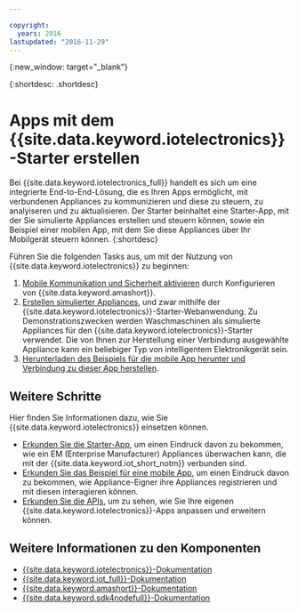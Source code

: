```yaml
---

copyright:
  years: 2016
lastupdated: "2016-11-29"
---
```


{:new_window: target="\_blank"}

{:shortdesc: .shortdesc}


# Apps mit dem {{site.data.keyword.iotelectronics}}-Starter erstellen

Bei {{site.data.keyword.iotelectronics_full}} handelt es sich um eine integrierte End-to-End-Lösung, die es Ihren Apps ermöglicht, mit verbundenen Appliances zu kommunizieren und diese zu steuern, zu analyiseren und zu aktualisieren. Der Starter beinhaltet eine Starter-App, mit der Sie simulierte Appliances erstellen und steuern können, sowie ein Beispiel einer mobilen App, mit dem Sie diese Appliances über Ihr Mobilgerät steuern können.
{:shortdesc}

Führen Sie die folgenden Tasks aus, um mit der Nutzung von {{site.data.keyword.iotelectronics}} zu beginnen:

1. [Mobile Kommunikation und Sicherheit aktivieren](https://console.ng.bluemix.net/docs/starters/IotElectronics/iotelectronics_config_mca.html) durch Konfigurieren von {{site.data.keyword.amashort}}.
2. [Erstellen simulierter Appliances](https://console.ng.bluemix.net/docs/starters/IotElectronics/iot4ecreatingappliances.html), und zwar mithilfe der {{site.data.keyword.iotelectronics}}-Starter-Webanwendung. Zu Demonstrationszwecken werden Waschmaschinen als simulierte Appliances für den {{site.data.keyword.iotelectronics}}-Starter verwendet. Die von Ihnen zur Herstellung einer Verbindung ausgewählte Appliance kann ein beliebiger Typ von intelligentem Elektronikgerät sein.
3. [Herunterladen des Beispiels für die mobile App herunter und Verbindung zu dieser App herstellen](https://console.ng.bluemix.net/docs/starters/IotElectronics/iotelectronics_config_mobile.html).


## Weitere Schritte
Hier finden Sie Informationen dazu, wie Sie {{site.data.keyword.iotelectronics}} einsetzen können.

- [Erkunden Sie die Starter-App](https://console.ng.bluemix.net/docs/starters/IotElectronics/iot4ecreatingappliances.html), um einen Eindruck davon zu bekommen, wie ein EM (Enterprise Manufacturer) Appliances überwachen kann, die mit der {{site.data.keyword.iot_short_notm}} verbunden sind.
- [Erkunden Sie das Beispiel für eine mobile App](https://console.ng.bluemix.net/docs/starters/IotElectronics/iotelectronics_config_mobile.html), um einen Eindruck davon zu bekommen, wie Appliance-Eigner ihre Appliances registrieren und mit diesen interagieren können.
- [Erkunden Sie die APIs](http://ibmiotforelectronics.mybluemix.net/public/iot4eregistrationapi.html), um zu sehen, wie Sie Ihre eigenen {{site.data.keyword.iotelectronics}}-Apps anpassen und erweitern können.

## Weitere Informationen zu den Komponenten
- [{{site.data.keyword.iotelectronics}}-Dokumentation](iotelectronics_overview.html)
- [{{site.data.keyword.iot_full}}-Dokumentation](https://console.ng.bluemix.net/docs/services/IoT/index.html)
-  [{{site.data.keyword.amashort}}-Dokumentation](https://console.ng.bluemix.net/docs/services/mobileaccess/overview.html)
- [{{site.data.keyword.sdk4nodefull}}-Dokumentation](https://console.ng.bluemix.net/docs/runtimes/nodejs/index.html#nodejs_runtime)
